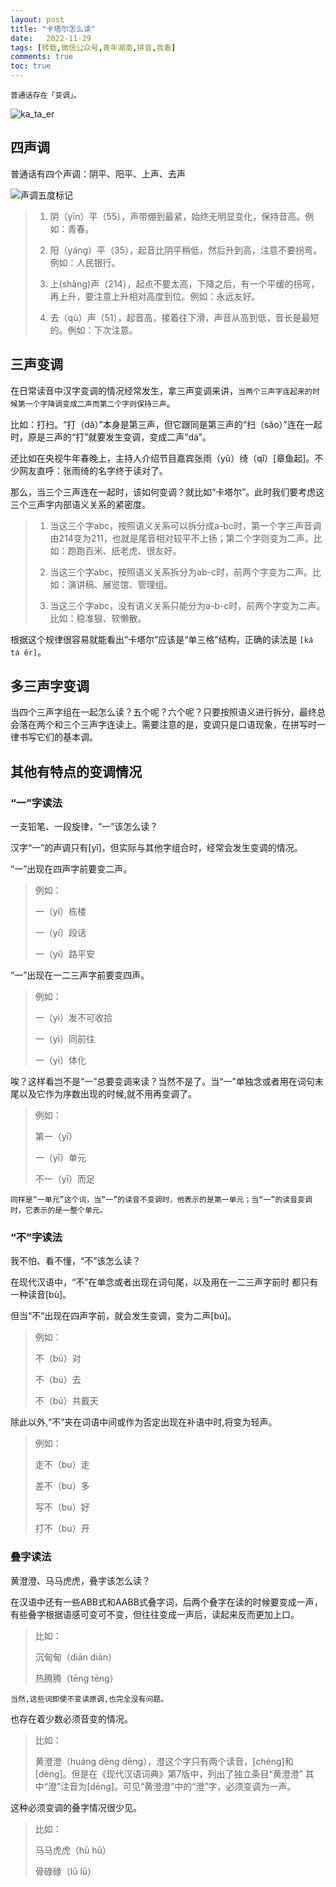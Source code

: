 ```yaml
---
layout: post
title: "卡塔尔怎么读"
date:   2022-11-29 
tags: [转载,微信公众号,青年湖南,拼音,我看]
comments: true
toc: true
---
```


`普通话存在「变调」。`

<!-- more -->

![ka_ta_er](https://ghproxy.com/https://raw.githubusercontent.com/hanlinniao/hanlinniao.github.io/master/images/2022-11-29-%E5%8D%A1%E5%A1%94%E5%B0%94%E6%80%8E%E4%B9%88%E8%AF%BB/ka_ta_er.jpg)

## 四声调

普通话有四个声调：阴平、阳平、上声、去声

![声调五度标记](https://ghproxy.com/https://raw.githubusercontent.com/hanlinniao/hanlinniao.github.io/master/images/2022-11-29-%E5%8D%A1%E5%A1%94%E5%B0%94%E6%80%8E%E4%B9%88%E8%AF%BB/%E5%A3%B0%E8%B0%83%E4%BA%94%E5%BA%A6%E6%A0%87%E8%AE%B0.jpg)

>1. 阴（yīn）平（55），声带绷到最紧，始终无明显变化，保持音高。例如：青春。
>
>2. 阳（yáng）平（35），起音比阴平稍低，然后升到高，注意不要拐弯。例如：人民银行。
>
>3. 上(shǎng)声（214），起点不要太高，下降之后，有一个平缓的拐弯，再上升，要注意上升相对高度到位。例如：永远友好。
>
>4. 去（qù）声（51），起音高，接着往下滑，声音从高到低，音长是最短的。例如：下次注意。

## 三声变调

在日常读音中汉字变调的情况经常发生，拿三声变调来讲，`当两个三声字连起来的时候第一个字降调变成二声而第二个字则保持三声`。

比如：打扫。“打（dǎ）”本身是第三声，但它跟同是第三声的“扫（sǎo）”连在一起时，原是三声的“打”就要发生变调，变成二声“dá”。

还比如在央视牛年春晚上，主持人介绍节目嘉宾张雨（yǔ）绮（qǐ）[章鱼起]。不少网友直呼：张雨绮的名字终于读对了。

那么，当三个三声连在一起时，该如何变调？就比如“卡塔尔”。此时我们要考虑这三个三声字内部语义关系的紧密度。

>1. 当这三个字abc，按照语义关系可以拆分成a-bc时，第一个字三声音调由214变为211，也就是尾音相对较平不上扬；第二个字则变为二声。比如：跑跑百米、纸老虎、很友好。
>
>2. 当这三个字abc，按照语义关系拆分为ab-c时，前两个字变为二声。比如：演讲稿、展览馆、管理组。
>
>3. 当这三个字abc，没有语义关系只能分为a-b-c时，前两个字变为二声。比如：稳准狠、软懒散。

根据这个规律很容易就能看出“卡塔尔”应该是“单三格”结构，正确的读法是
`[ká tá ěr]`。

## 多三声字变调

当四个三声字组在一起怎么读？五个呢？六个呢？只要按照语义进行拆分，最终总会落在两个和三个三声字连读上。需要注意的是，变调只是口语现象，在拼写时一律书写它们的基本调。

## 其他有特点的变调情况

### “一”字读法

一支铅笔、一段旋律，“一”该怎么读？

汉字“一”的声调只有[yī]，但实际与其他字组合时，经常会发生变调的情况。

“一”出现在四声字前要变二声。

>例如：
>
>一（yí）栋楼
>
>一（yí）段话
>
>一（yí）路平安

“一”出现在一二三声字前要变四声。

>例如：
>
>一（yì）发不可收拾
>
>一（yì）同前往
>
>一（yì）体化

唉？这样看岂不是“一”总要变调来读？当然不是了。当“一”单独念或者用在词句末尾以及它作为序数出现的时候,就不用再变调了。

>例如：
>
>第一（yī）
>
>一（yī）单元
>
>不一（yī）而足

`同样是“一单元”这个词，当“一”的读音不变调时，他表示的是第一单元；当“一”的读音变调时，它表示的是一整个单元。`

### “不”字读法

我不怕、看不懂，“不”该怎么读？

在现代汉语中，“不”在单念或者出现在词句尾，以及用在一二三声字前时
都只有一种读音[bù]。

但当“不”出现在四声字前，就会发生变调，变为二声[bú]。

>例如：
>
>不（bú）对
>
>不（bú）去
>
>不（bú）共戴天

除此以外,“不”夹在词语中间或作为否定出现在补语中时,将变为轻声。

>例如：
>
>走不（bu）走
>
>差不（bu）多
>
>写不（bu）好
>
>打不（bu）开

### 叠字读法

黄澄澄、马马虎虎，叠字该怎么读？

在汉语中还有一些ABB式和AABB式叠字词，后两个叠字在读的时候要变成一声，有些叠字根据语感可变可不变，但往往变成一声后，读起来反而更加上口。

>比如：
>
>沉甸甸（diān diān）
>
>热腾腾（tēng tēng）

`当然,这些词即使不变读原调,也完全没有问题。`

也存在着少数必须音变的情况。

>比如：
>
>黄澄澄（huáng dēng dēng），澄这个字只有两个读音，[chéng]和[dèng]。但是在《现代汉语词典》第7版中，列出了独立条目“黄澄澄”
其中“澄”注音为[dēng]。可见“黄澄澄”中的“澄”字，必须变调为一声。

这种必须变调的叠字情况很少见。

>比如：
>
>马马虎虎（hū hū）
>
>骨碌碌（lū lū）
